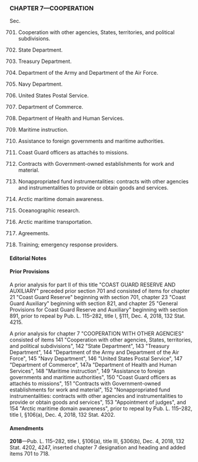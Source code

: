 ### **CHAPTER 7—COOPERATION** ###

Sec.

701. Cooperation with other agencies, States, territories, and political subdivisions.

702. State Department.

703. Treasury Department.

704. Department of the Army and Department of the Air Force.

705. Navy Department.

706. United States Postal Service.

707. Department of Commerce.

708. Department of Health and Human Services.

709. Maritime instruction.

710. Assistance to foreign governments and maritime authorities.

711. Coast Guard officers as attachés to missions.

712. Contracts with Government-owned establishments for work and material.

713. Nonappropriated fund instrumentalities: contracts with other agencies and instrumentalities to provide or obtain goods and services.

714. Arctic maritime domain awareness.

715. Oceanographic research.

716. Arctic maritime transportation.

717. Agreements.

718. Training; emergency response providers.

#### **Editorial Notes** ####

#### Prior Provisions ####

A prior analysis for part II of this title "COAST GUARD RESERVE AND AUXILIARY" preceded prior section 701 and consisted of items for chapter 21 "Coast Guard Reserve" beginning with section 701, chapter 23 "Coast Guard Auxiliary" beginning with section 821, and chapter 25 "General Provisions for Coast Guard Reserve and Auxiliary" beginning with section 891, prior to repeal by Pub. L. 115–282, title I, §111, Dec. 4, 2018, 132 Stat. 4215.

A prior analysis for chapter 7 "COOPERATION WITH OTHER AGENCIES" consisted of items 141 "Cooperation with other agencies, States, territories, and political subdivisions", 142 "State Department", 143 "Treasury Department", 144 "Department of the Army and Department of the Air Force", 145 "Navy Department", 146 "United States Postal Service", 147 "Department of Commerce", 147a "Department of Health and Human Services", 148 "Maritime instruction", 149 "Assistance to foreign governments and maritime authorities", 150 "Coast Guard officers as attachés to missions", 151 "Contracts with Government-owned establishments for work and material", 152 "Nonappropriated fund instrumentalities: contracts with other agencies and instrumentalities to provide or obtain goods and services", 153 "Appointment of judges", and 154 "Arctic maritime domain awareness", prior to repeal by Pub. L. 115–282, title I, §106(a), Dec. 4, 2018, 132 Stat. 4202.

#### Amendments ####

**2018**—Pub. L. 115–282, title I, §106(a), title III, §306(b), Dec. 4, 2018, 132 Stat. 4202, 4247, inserted chapter 7 designation and heading and added items 701 to 718.